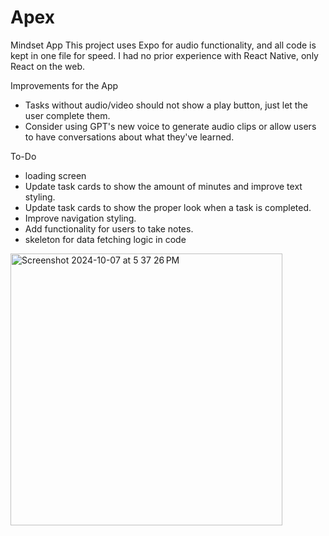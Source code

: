 # Apex

Mindset App
This project uses Expo for audio functionality, and all code is kept in one file for speed. I had no prior experience with React Native, only React on the web.

Improvements for the App
- Tasks without audio/video should not show a play button, just let the user complete them.
- Consider using GPT's new voice to generate audio clips or allow users to have conversations about what they've learned.
  
To-Do
- loading screen
- Update task cards to show the amount of minutes and improve text styling.
- Update task cards to show the proper look when a task is completed.
- Improve navigation styling.
- Add functionality for users to take notes.
- skeleton for data fetching logic in code

<img width="435" alt="Screenshot 2024-10-07 at 5 37 26 PM" src="https://github.com/user-attachments/assets/dbc24bc3-9a7e-43ae-a97a-90675db2138a">
